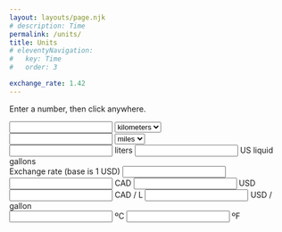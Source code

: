 ```yaml
---
layout: layouts/page.njk
# description: Time
permalink: /units/
title: Units
# eleventyNavigation:
#   key: Time
#   order: 3

exchange_rate: 1.42
---
```



Enter a number, then click anywhere.

<section class="unit-conversion distance-section">
  <div class="unit-group">
    <input class="js-distance" id="distance-input-1" name="distance-input-1" type="number">
    <select class="js-distance-unit-1">
      <!-- <option>centimeters</option>
      <option>feet</option>
      <option>inches</option> -->
      <option selected>kilometers</option>
      <!-- <option>miles</option> -->
    </select>
  </div>
  <div class="unit-group">
    <input class="js-distance" id="distance-input-2" name="distance-input-2" type="number">
    <select class="js-distance-unit-2">
      <!-- <option>centimeters</option>
      <option>feet</option>
      <option>inches</option>
      <option>kilometers</option> -->
      <option selected>miles</option>
    </select>
  </div>
</section>

<section class="unit-conversion liquid-volume-section">
  <label class="unit-group">
    <input class="js-liquid-volume" id="liters" name="liters" type="number">
    <span>liters</span>
  </label>
  <label class="unit-group">
    <input class="js-liquid-volume" id="us-gallons" name="us-gallons" type="number">
    <span>US liquid gallons</span>
  </label>
</section>

<section class="unit-conversion exchange-rate-section">
  <label>Exchange rate (base is 1 USD)</label>
  <input class="js-exchange-rate" id="exchange-rate" name="exchange-rate" type="number" value="{{ exchange_rate }}">
</section>

<section class="unit-conversion currency-cad-usd-section">
  <label class="unit-group">
    <input class="js-currency" id="cad-currency" name="cad-currency" type="number">
    <span>CAD</span>
  </label>
  <label class="unit-group">
    <input class="js-currency" id="usd-currency" name="usd-currency" type="number">
    <span>USD</span>
  </label>
</section>

<section class="unit-conversion gas-cost-section">
  <label class="unit-group">
    <input class="js-gas-cost" id="cad-liter" name="cad-liter" type="number">
    <span>CAD / L</span>
  </label>
  <label class="unit-group">
    <input class="js-gas-cost" id="usd-gallon" name="usd-gallon" type="number">
    <span>USD / gallon</span>
  </label>
</section>

<section class="unit-conversion temperature-section">
  <label class="unit-group">
    <input class="js-temperature" id="celcius" name="celcius" type="number">
    <span>ºC</span>
  </label>
  <label class="unit-group">
    <input class="js-temperature" id="fahrenheit" name="fahrenheit" type="number">
    <span>ºF</span>
  </label>
</section>

<script>

  let unitValue1 = 0
  let unitValue2 = 0

  function getRound(num, decimals = 2) {
    // Without EPSILON, there are bad conversions, like 1.005 get converted to 1 instead of 1.01.
    return Math.round((num + Number.EPSILON) * Math.pow(10, decimals)) / Math.pow(10, decimals)
  }


  function getUsGallonsFromLiters(liters) {
    return liters / 3.785411784;
  }
  function getLitersFromUsGallons(gallons) {
    return gallons * 3.785411784;
  }
  const liquidVolumeInput = document.querySelectorAll('.js-liquid-volume')
  liquidVolumeInput.forEach((liquidVolume) => {
    liquidVolume.addEventListener('change', function(){
      if (this.getAttribute('id') == 'liters') {
        document.getElementById('us-gallons').value = getRound(getUsGallonsFromLiters(this.value))
      }
      else if (this.getAttribute('id') == 'us-gallons') {
        document.getElementById('liters').value = getRound(getLitersFromUsGallons(this.value))
      }
    })
  })

  // let exchangeRate = 1.35 // in CAD = 1 USD
  let exchangeRate = getExchangeRate(document.getElementById('exchange-rate').value)
  function getExchangeRate() {
    return document.getElementById('exchange-rate').value
  }
  function getUsdFromCad(cad) {
    return usd = cad / getExchangeRate()
  }
  function getCadFromUsd(usd) {
    return cad = usd * getExchangeRate()
  }
  function getUsdPerGallonFromCadPerLiter(cad) {
    let usd = cad / getExchangeRate()
    return usd * 3.785411784; // 1 gallon = 3.785411784 liters
  }
  function getCadPerLiterFromUsdPerGallon(usd) {
    let cad = usd * getExchangeRate()
    return cad / 3.785411784; // 1 gallon = 3.785411784 liters
  }
  const currencyInput = document.querySelectorAll('.js-currency')
  currencyInput.forEach((currency) => {
    currency.addEventListener('change', function(){
      if (this.getAttribute('id') == 'cad-currency') {
        document.getElementById('usd-currency').value = getRound(getUsdFromCad(this.value))
      }
      else if (this.getAttribute('id') == 'usd-currency') {
        document.getElementById('cad-currency').value = getRound(getCadFromUsd(this.value))
      }
    })
  })
  const gasCostInput = document.querySelectorAll('.js-gas-cost')
  gasCostInput.forEach((gasCost) => {
    gasCost.addEventListener('change', function(){
      if (this.getAttribute('id') == 'cad-liter') {
        document.getElementById('usd-gallon').value = getRound(getUsdPerGallonFromCadPerLiter(this.value))
      }
      else if (this.getAttribute('id') == 'usd-gallon') {
        document.getElementById('cad-liter').value = getRound(getCadPerLiterFromUsdPerGallon(this.value))
      }
    })
  })



  function getMilesFromKilometers(kilometers) {
    return kilometers * 0.62137119;
  }
  function getKilometersFromMiles(miles) {
    return miles * 1.609344;
  }
  const distanceInput = document.querySelectorAll('.js-distance')
  distanceInput.forEach((distance) => {
    distance.addEventListener('change', function(){
      // unitValue1 = this.value
      // switch (this.nextElementSibling.value) {
      //   case 'centimeters':
      //     console.log('centimeters')
      //     break;
      //   case 'feet':
      //     console.log('feet')
      //     break;
      //   case 'inches':
      //     console.log('inches')
      //     break;
      //   case 'kilometers':
      //     console.log('kilometers')
      //     break;
      //   case 'miles':
      //     console.log('miles')
      //     break;
      // }
      if (this.getAttribute('id') == 'distance-input-1') {
        document.getElementById('distance-input-2').value = getRound(getMilesFromKilometers(this.value))
      }
      else if (this.getAttribute('id') == 'distance-input-2') {
        document.getElementById('distance-input-1').value = getRound(getKilometersFromMiles(this.value))
      }
    })
  })



  function getCelciusFromFahrenheit(fahrenheit) {
    return (fahrenheit - 32) * 5/9;
  }
  function getFahrenheitFromCelcius(celcius) {
    return celcius * 9/5 + 32;
  }
  const temperatureInput = document.querySelectorAll('.js-temperature')
  temperatureInput.forEach((temperature) => {
    temperature.addEventListener('change', function(){
      if (this.getAttribute('id') == 'celcius') {
        document.getElementById('fahrenheit').value = getRound(getFahrenheitFromCelcius(this.value))
      }
      else if (this.getAttribute('id') == 'fahrenheit') {
        document.getElementById('celcius').value = getRound(getCelciusFromFahrenheit(this.value))
      }
    })
  })
</script>
